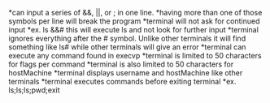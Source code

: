 *can input a series of &&, ||, or ; in one line.
    *having more than one of those symbols per line will break the program
*terminal will not ask for continued input
    *ex. ls &&# this will execute ls and not look for further input
*terminal ignores everything after the # symbol. Unlike other terminals it will find something like ls# while other terminals will give an error
*terminal can execute any command found in execvp
*terminal is limited to 50 characters for flags per command
*terminal is also limited to 50 characters for hostMachine
*terminal displays username and hostMachine like other terminals
*terminal executes commands before exiting terminal
    *ex. ls;ls;ls;pwd;exit

